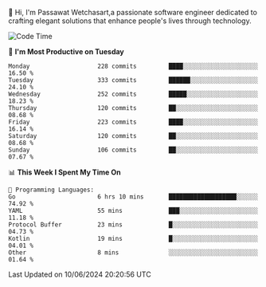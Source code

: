 
👋 Hi, I'm Passawat Wetchasart,a passionate software engineer dedicated to crafting elegant solutions that enhance people's lives through technology.


<!--START_SECTION:waka-->
![Code Time](http://img.shields.io/badge/Code%20Time-1%2C662%20hrs-blue)

📅 **I'm Most Productive on Tuesday** 

```text
Monday                   228 commits         ████░░░░░░░░░░░░░░░░░░░░░   16.50 % 
Tuesday                  333 commits         ██████░░░░░░░░░░░░░░░░░░░   24.10 % 
Wednesday                252 commits         █████░░░░░░░░░░░░░░░░░░░░   18.23 % 
Thursday                 120 commits         ██░░░░░░░░░░░░░░░░░░░░░░░   08.68 % 
Friday                   223 commits         ████░░░░░░░░░░░░░░░░░░░░░   16.14 % 
Saturday                 120 commits         ██░░░░░░░░░░░░░░░░░░░░░░░   08.68 % 
Sunday                   106 commits         ██░░░░░░░░░░░░░░░░░░░░░░░   07.67 % 
```


📊 **This Week I Spent My Time On** 

```text
💬 Programming Languages: 
Go                       6 hrs 10 mins       ███████████████████░░░░░░   74.92 % 
YAML                     55 mins             ███░░░░░░░░░░░░░░░░░░░░░░   11.18 % 
Protocol Buffer          23 mins             █░░░░░░░░░░░░░░░░░░░░░░░░   04.73 % 
Kotlin                   19 mins             █░░░░░░░░░░░░░░░░░░░░░░░░   04.01 % 
Other                    8 mins              ░░░░░░░░░░░░░░░░░░░░░░░░░   01.64 % 
```


 Last Updated on 10/06/2024 20:20:56 UTC
<!--END_SECTION:waka-->

<!--
**markpassawat/markpassawat** is a ✨ _special_ ✨ repository because its `README.md` (this file) appears on your GitHub profile.

Here are some ideas to get you started:

- 🔭 I’m currently working on ...
- 🌱 I’m currently learning ...
- 👯 I’m looking to collaborate on ...
- 🤔 I’m looking for help with ...
- 💬 Ask me about ...
- 📫 How to reach me: ...
- 😄 Pronouns: He/Him
- ⚡ Fun fact: ...
-->
